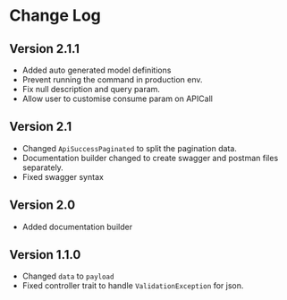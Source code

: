 # Change Log

## Version 2.1.1
- Added auto generated model definitions 
- Prevent running the command in production env.
- Fix null description and query param.
- Allow user to customise consume param on APICall

## Version 2.1
- Changed `ApiSuccessPaginated` to split the pagination data.
- Documentation builder changed to create swagger and postman files separately.
- Fixed swagger syntax 

## Version 2.0
- Added documentation builder

## Version 1.1.0
- Changed `data` to `payload`
- Fixed controller trait to handle `ValidationException` for json.